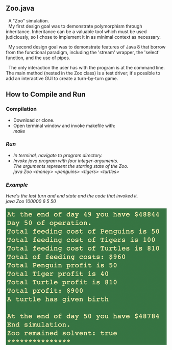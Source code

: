 ## Zoo.java

<p>
	&nbsp; A "Zoo" simulation.
	<br>
	&nbsp; My first design goal was to demonstrate polymorphism through inheritance. Inheritance can be a valuable tool which must be used judiciously, so I chose to implement it in as minimal context as necessary. 
</p>

<p>
	&nbsp; My second design goal was to demonstrate features of Java 8 that borrow from the functional paradigm, including the 'stream' wrapper, the 'select' function, and the use of pipes. 
</p>

  <p>
 	&nbsp; The only interaction the user has with the program is at the command line. The main method (nested in the Zoo class) is a test driver; it's possible to add an interactive GUI to create a turn-by-turn game.
  </p>


## How to Compile and Run
### Compilation
<p>
	<ul>
		<li>
			Download or clone.
		</li>
		<li>
			Open terminal window and invoke makefile with:
			<br> <em> make </br>
		</li>
	</ul>
</p>

### Run
<p>
	<ul>
		<li>
			In terminal, navigate to program directory.
		</li>
		<li>
			Invoke java program with four integer-arguments.
			<br> The arguments represent the starting state of the Zoo.
			<br> <em> java Zoo &lt;money&gt; &lt;penguins&gt; &lt;tigers&gt; &lt;turtles&gt;</em>		</li>
	</ul>
</p>

### Example
<p>
Here's the last turn and end state and the code that invoked it.
<br> <em> java Zoo 100000 6 5 50</em>
</p>

<div>
	<img src="/example.png">
</div>
  
